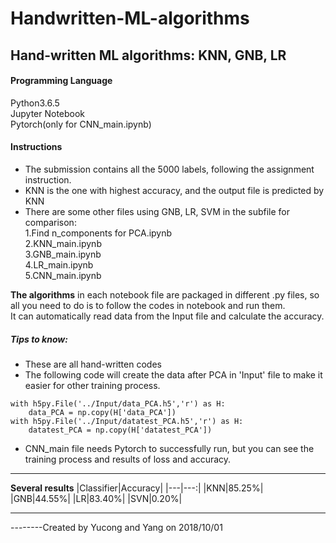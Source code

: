 # Handwritten-ML-algorithms  
Hand-written ML algorithms: KNN, GNB, LR
-------------
#### Programming Language  
Python3.6.5  
Jupyter Notebook  
Pytorch(only for CNN_main.ipynb)  

#### Instructions
* The submission contains all the 5000 labels, following the assignment instruction.   
* KNN is the one with highest accuracy, and the output file is predicted by KNN   
* There are some other files using GNB, LR, SVM in the subfile for comparison:  
1.Find n_components for PCA.ipynb  
2.KNN_main.ipynb  
3.GNB_main.ipynb  
4.LR_main.ipynb  
5.CNN_main.ipynb  

**The algorithms** in each notebook file are packaged in different .py files, so all you need to do is to follow the codes in notebook and run them.  
It can automatically read data from the Input file and calculate the accuracy.
##### Tips to know:
* These are all hand-written codes  
* The following code will create the data after PCA in 'Input' file to make it easier for other training process.
```
with h5py.File('../Input/data_PCA.h5','r') as H:
    data_PCA = np.copy(H['data_PCA'])
with h5py.File('../Input/datatest_PCA.h5','r') as H:
    datatest_PCA = np.copy(H['datatest_PCA'])
```
* CNN_main file needs Pytorch to successfully run, but you can see the training process and results of loss and accuracy.  

-------------
**Several results**
|Classifier|Accuracy|
|---|---:|
|KNN|85.25%|
|GNB|44.55%|
|LR|83.40%|
|SVN|0.20%|

-------------
--------Created by Yucong and Yang on 2018/10/01
